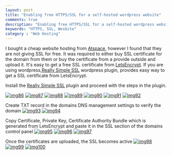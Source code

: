 ```yaml
---
layout: post
title: "Enabling free HTTPS/SSL for a self-hosted wordpress website"
comments: true
description: "Enabling free HTTPS/SSL for a self-hosted wordpress website"
keywords: "HTTPS, SSL, Wesbite"
category : "Web Hosting"
---
```


I bought a cheap website hosting from [Atspace](https://www.atspace.com/), however I found that they are not giving SSL for free.
It was required to either buy SSL certificate for the domain from them or buy the certificate from a provide outside and upload it.
It's easy to get a free SSL certificate from [LetsEncrypt](https://letsencrypt.org/).
If you are using wordpress,[Really Simple SSL](https://wordpress.org/plugins/really-simple-ssl/) wordpress plugin, provides easy way to get a SSL certificate from LetsEncrypt.


Install the [Really Simple SSL](https://wordpress.org/plugins/really-simple-ssl/) plugin and proceed with the steps in the plugin.

[![img86](https://a6unraj.github.io/assets/images/img86.jpg)](https://a6unraj.github.io/assets/images/img86.jpg)
[![img87](https://a6unraj.github.io/assets/images/img87.jpg)](https://a6unraj.github.io/assets/images/img87.jpg)
[![img88](https://a6unraj.github.io/assets/images/img88.jpg)](https://a6unraj.github.io/assets/images/img88.jpg)
[![img89](https://a6unraj.github.io/assets/images/img89.jpg)](https://a6unraj.github.io/assets/images/img89.jpg)
[![img90](https://a6unraj.github.io/assets/images/img90.jpg)](https://a6unraj.github.io/assets/images/img90.jpg)
[![img91](https://a6unraj.github.io/assets/images/img91.jpg)](https://a6unraj.github.io/assets/images/img91.jpg)
[![img92](https://a6unraj.github.io/assets/images/img92.jpg)](https://a6unraj.github.io/assets/images/img92.jpg)

Create TXT record in the domains DNS management settings to verify the domain
[![img93](https://a6unraj.github.io/assets/images/img93.jpg)](https://a6unraj.github.io/assets/images/img93.jpg)
[![img94](https://a6unraj.github.io/assets/images/img94.jpg)](https://a6unraj.github.io/assets/images/img94.jpg)

Copy Certificate, Private Key, Certificate Authority Bundle which is generated from LetsEncrypt and paste it in the SSL section of the domains control panel
[![img95](https://a6unraj.github.io/assets/images/img95.jpg)](https://a6unraj.github.io/assets/images/img95.jpg)
[![img96](https://a6unraj.github.io/assets/images/img96.jpg)](https://a6unraj.github.io/assets/images/img96.jpg)
[![img97](https://a6unraj.github.io/assets/images/img97.jpg)](https://a6unraj.github.io/assets/images/img97.jpg)

Once the certificates are uploaded, the SSL becomes active
[![img98](https://a6unraj.github.io/assets/images/img98.jpg)](https://a6unraj.github.io/assets/images/img98.jpg)
[![img99](https://a6unraj.github.io/assets/images/img99.jpg)](https://a6unraj.github.io/assets/images/img99.jpg)
[![img100](https://a6unraj.github.io/assets/images/img100.jpg)](https://a6unraj.github.io/assets/images/img100.jpg)


